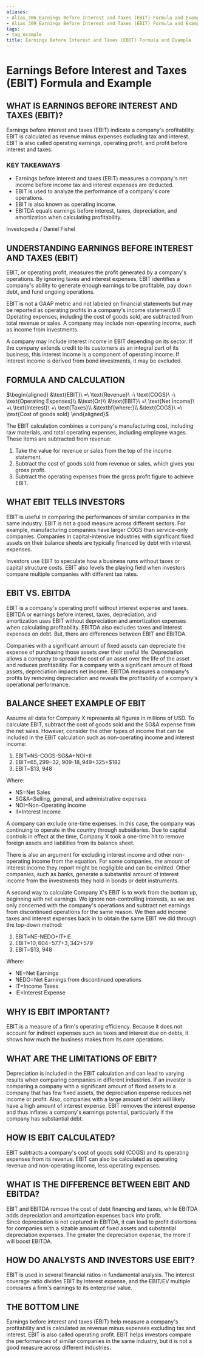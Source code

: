 ```yaml
---
aliases:
- Alias_306_Earnings Before Interest and Taxes (EBIT) Formula and Example.md
- Alias_309_Earnings Before Interest and Taxes (EBIT) Formula and Example.md
tags:
- tag_example
title: Earnings Before Interest and Taxes (EBIT) Formula and Example
---
```




# Earnings Before Interest and Taxes (EBIT) Formula and Example
## WHAT IS EARNINGS BEFORE INTEREST AND TAXES (EBIT)?

Earnings before interest and taxes (EBIT) indicate a company's profitability. EBIT is calculated as revenue minus expenses excluding tax and interest. EBIT is also called operating earnings,  operating profit,  and profit before interest and taxes.

### KEY TAKEAWAYS

- Earnings before interest and taxes (EBIT) measures a company's net income before income tax and interest expenses are deducted. 
- EBIT is used to analyze the performance of a company's core operations. 
- EBIT is also known as operating income.
- EBITDA equals earnings before interest,  taxes,  depreciation,  and amortization when calculating profitability.

Investopedia / Daniel Fishel

## UNDERSTANDING EARNINGS BEFORE INTEREST AND TAXES (EBIT)

EBIT,  or operating profit,  measures the profit generated by a company's operations. By ignoring taxes and interest expenses,  EBIT identifies a company's ability to generate enough earnings to be profitable,  pay down debt,  and fund ongoing operations.

EBIT is not a GAAP metric and not labeled on financial statements but may be reported as operating profits in a company's income statement0.\1 Operating expenses,  including the cost of goods sold,  are subtracted from total revenue or sales. A company may include non-operating income,  such as income from investments.

A company may include interest income in EBIT depending on its sector. If the company extends credit to its customers as an integral part of its business,  this interest income is a component of operating income. If interest income is derived from bond investments,  it may be excluded.

## FORMULA AND CALCULATION

$\begin{aligned} &\text{EBIT}\ =\ \text{Revenue}\ -\ \text{COGS}\ -\ \text{Operating Expenses}\\ &\text{Or}\\ &\text{EBIT}\ =\ \text{Net Income}\ +\ \text{Interest}\ +\ \text{Taxes}\\ &\textbf{where:}\\ &\text{COGS}\ =\ \text{Cost of goods sold} \end{aligned}$

The EBIT calculation combines a company's manufacturing cost,  including raw materials,  and total operating expenses,  including employee wages. These items are subtracted from revenue:

1. Take the value for revenue or sales from the top of the income statement.
1. Subtract the cost of goods sold from revenue or sales,  which gives you gross profit.
1. Subtract the operating expenses from the gross profit figure to achieve EBIT.

## WHAT EBIT TELLS INVESTORS

EBIT is useful in comparing the performances of similar companies in the same industry. EBIT is not a good measure across different sectors. For example,  manufacturing companies have larger COGS than service-only companies. Companies in capital-intensive industries with significant fixed assets on their balance sheets are typically financed by debt with interest expenses.

Investors use EBIT to speculate how a business runs without taxes or capital structure costs. EBIT also levels the playing field when investors compare multiple companies with different tax rates.

## EBIT VS. EBITDA

EBIT is a company's operating profit without interest expense and taxes. EBITDA or earnings before interest,  taxes,  depreciation,  and amortization uses EBIT without depreciation and amortization expenses when calculating profitability. EBITDA also excludes taxes and interest expenses on debt. But,  there are differences between EBIT and EBITDA.

Companies with a significant amount of fixed assets can depreciate the expense of purchasing those assets over their useful life. Depreciation allows a company to spread the cost of an asset over the life of the asset and reduces profitability. For a company with a significant amount of fixed assets,  depreciation impacts net income. EBITDA measures a company's profits by removing depreciation and reveals the profitability of a company's operational performance.

## BALANCE SHEET EXAMPLE OF EBIT

Assume all data for Company X represents all figures in millions of USD. To calculate EBIT,  subtract the cost of goods sold and the SG&A expense from the net sales. However,  consider the other types of income that can be included in the EBIT calculation such as non-operating income and interest income:

1. EBIT=NS-COGS-SG&A+NOI+II
1. EBIT=$65,  299-$32,  909-$18,  949+$325+$182
1. EBIT=$13,  948

Where:

- NS=Net Sales
- SG&A=Selling,  general,  and administrative expenses
- NOI=Non-Operating Income
- II=Interest Income

A company can exclude one-time expenses. In this case,  the company was continuing to operate in the country through subsidiaries. Due to capital controls in effect at the time,  Company X took a one-time hit to remove foreign assets and liabilities from its balance sheet.

There is also an argument for excluding interest income and other non-operating income from the equation. For some companies,  the amount of interest income they report might be negligible and can be omitted. Other companies,  such as banks,  generate a substantial amount of interest income from the investments they hold in bonds or debt instruments.

A second way to calculate Company X's EBIT is to work from the bottom up,  beginning with net earnings. We ignore non-controlling interests,  as we are only concerned with the company's operations and subtract net earnings from discontinued operations for the same reason. We then add income taxes and interest expenses back in to obtain the same EBIT we did through the top-down method:

1. EBIT=NE-NEDO+IT+IE
1. EBIT=$10,  604-$577+$3,  342+$579
1. EBIT=$13,  948

Where:

- NE=Net Earnings
- NEDO=Net Earnings from discontinued operations
- IT=Income Taxes
- IE=Interest Expense

## WHY IS EBIT IMPORTANT?

EBIT is a measure of a firm's operating efficiency. Because it does not account for indirect expenses such as taxes and interest due on debts,  it shows how much the business makes from its core operations.

## WHAT ARE THE LIMITATIONS OF EBIT?

Depreciation is included in the EBIT calculation and can lead to varying results when comparing companies in different industries. If an investor is comparing a company with a significant amount of fixed assets to a company that has few fixed assets,  the depreciation expense reduces net income or profit. Also,  companies with a large amount of debt will likely have a high amount of interest expense. EBIT removes the interest expense and thus inflates a company's earnings potential,  particularly if the company has substantial debt.

## HOW IS EBIT CALCULATED?

EBIT subtracts a company's cost of goods sold (COGS) and its operating expenses from its revenue. EBIT can also be calculated as operating revenue and non-operating income,  less operating expenses.

## WHAT IS THE DIFFERENCE BETWEEN EBIT AND EBITDA?

EBIT and EBITDA remove the cost of debt financing and taxes,  while EBITDA adds depreciation and amortization expenses back into profit. Since depreciation is not captured in EBITDA,  it can lead to profit distortions for companies with a sizable amount of fixed assets and substantial depreciation expenses. The greater the depreciation expense,  the more it will boost EBITDA. 

## HOW DO ANALYSTS AND INVESTORS USE EBIT?

EBIT is used in several financial ratios in fundamental analysis. The interest coverage ratio divides EBIT by interest expense,  and the EBIT/EV multiple compares a firm's earnings to its enterprise value.

## THE BOTTOM LINE

Earnings before interest and taxes (EBIT) help measure a company's profitability and is calculated as revenue minus expenses excluding tax and interest. EBIT is also called operating profit. EBIT helps investors compare the performances of similar companies in the same industry,  but it is not a good measure across different industries.
